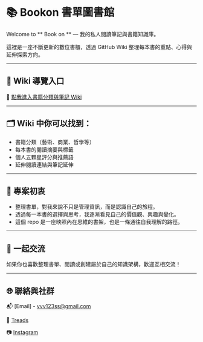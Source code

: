 # 📚 Bookon 書單圖書館

Welcome to ** Book on ** — 我的私人閱讀筆記與書籍知識庫。

這裡是一座不斷更新的數位書櫃，透過 GitHub Wiki 整理每本書的重點、心得與延伸探索方向。

---

## 🚪 Wiki 導覽入口

📖 [點我進入書籍分類與筆記 Wiki](https://github.com/DD-Hsu/bookon/wiki/book-on)

---

## 🗂 Wiki 中你可以找到：

- 書籍分類（藝術、商業、哲學等）
- 每本書的閱讀摘要與標籤
- 個人五顆星評分與推薦語
- 延伸閱讀連結與筆記延伸

---

## 🔧 專案初衷

- 整理書單，對我來說不只是管理資訊，而是認識自己的旅程。
- 透過每一本書的選擇與思考，我逐漸看見自己的價值觀、興趣與變化。
- 這個 repo 是一座映照內在思維的書架，也是一條通往自我理解的路徑。


---

## 🤝 一起交流

如果你也喜歡整理書單、閱讀或創建屬於自己的知識架構，歡迎互相交流！

---

## 🌐 聯絡與社群

📬 [Email] - vvv123ss@gmail.com

🔗 [Treads](https://www.threads.com/@estherkyo8?igshid=NTc4MTIwNjQ2YQ==)  

📷 [Instagram](https://instagram.com/estherkyo8)  

